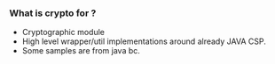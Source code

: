 ### What is crypto for ? ###

* Cryptographic module
* High level wrapper/util implementations around already JAVA CSP. 
* Some samples are from java bc.

